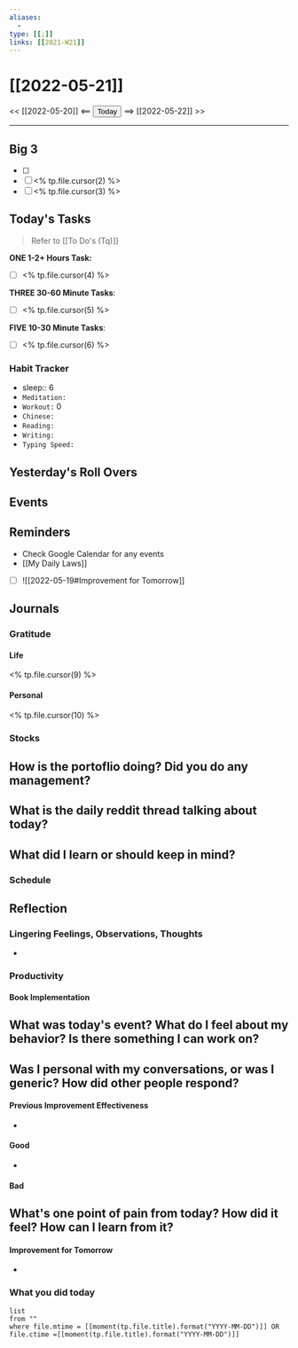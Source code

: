 ```yaml
---
aliases:
  - 
type: [[¡]]
links: [[2021-W21]]
---
```


# [[2022-05-21]]
<< [[2022-05-20]] <== <button class="date_button_today">Today</button> ==> [[2022-05-22]] >>

---
## Big 3
- [ ] 
- [ ] <% tp.file.cursor(2) %>
- [ ] <% tp.file.cursor(3) %>

## Today's Tasks
> Refer to [[To Do's (Tq)]]

**ONE 1-2+ Hours Task:**
- [ ] <% tp.file.cursor(4) %>



**THREE 30-60 Minute Tasks**:
- [ ] <% tp.file.cursor(5) %>

**FIVE 10-30 Minute Tasks**:
- [ ] <% tp.file.cursor(6) %>


### Habit Tracker
- sleep:: 6
- `Meditation:` 
- `Workout:` 0
- `Chinese:`
- `Reading:`
- `Writing:` 
- `Typing Speed:`

## Yesterday's Roll Overs

## Events 

## Reminders
- Check Google Calendar for any events
- [[My Daily Laws]]
- [ ] ![[2022-05-19#Improvement for Tomorrow]]
## Journals
### Gratitude
#### Life
<% tp.file.cursor(9) %>
#### Personal
<% tp.file.cursor(10) %>


### Stocks
**How is the portoflio doing? Did you do any management?**
- 

**What is the daily reddit thread talking about today?**
- 

**What did I learn or should keep in mind?**
- 

### Schedule

## Reflection
### Lingering Feelings, Observations, Thoughts
- 
### Productivity
#### Book Implementation
**What was today's event? What do I feel about my behavior? Is there something I can work on?**
- 
**Was I personal with my conversations, or was I generic? How did other people respond?**
- 
#### Previous Improvement Effectiveness 
- 
#### Good
- 
#### Bad
**What's one point of pain from today? How did it feel? How can I learn from it?**
- 
#### Improvement for Tomorrow
- 



### What you did today
```dataview
list
from ""
where file.mtime = [[moment(tp.file.title).format("YYYY-MM-DD")]] OR file.ctime =[[moment(tp.file.title).format("YYYY-MM-DD")]]
```

